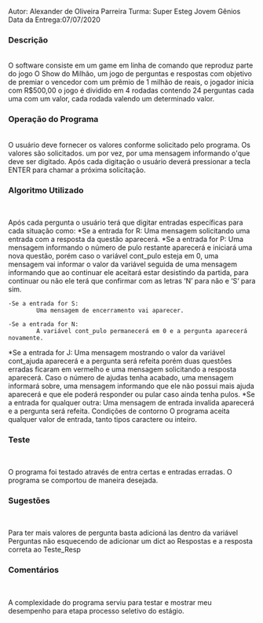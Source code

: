 Autor: Alexander de Oliveira Parreira
Turma: Super Esteg Jovem Gênios
Data da Entrega:07/07/2020



### Descrição
<br>
O software consiste em um game em linha de comando que reproduz parte do jogo O Show do Milhão, um jogo de perguntas e respostas com objetivo de premiar o vencedor com um prêmio de 1 milhão de reais, o jogador inicia com R$500,00 o jogo  é dividido em  4 rodadas contendo 24 perguntas cada uma com um valor, cada rodada valendo um determinado valor.

### Operação do Programa
<br>
O usuário deve fornecer os valores conforme solicitado pelo programa. Os valores são solicitados. um por vez, por uma mensagem informando o'que deve ser digitado. Após cada digitação o usuário deverá pressionar a tecla ENTER para chamar a próxima solicitação.

### Algoritmo Utilizado
<br>

Após cada pergunta o usuário terá que digitar entradas específicas para cada situação como:
 *Se a entrada for R:
		Uma mensagem solicitando uma entrada com a resposta da questão aparecerá.
 *Se a entrada for P:
		Uma mensagem informando o número de pulo restante aparecerá e iniciará uma nova questão, porém caso o variável cont_pulo esteja em 0, uma mensagem vai informar o valor da variável seguida de uma mensagem informando que ao continuar ele aceitará estar desistindo da partida, para continuar ou não ele terá que confirmar com as letras ‘N’ para não e ‘S‘ para sim.

    -Se a entrada for S:
			Uma mensagem de encerramento vai aparecer.

    -Se a entrada for N:
			A variável cont_pulo permanecerá em 0 e a pergunta aparecerá novamente.

*Se a entrada for J:
	Uma mensagem mostrando o valor da variável cont_ajuda aparecerá e a pergunta será refeita porém duas questões erradas ficaram em vermelho e uma mensagem solicitando a resposta aparecerá. Caso o número de ajudas tenha acabado, uma mensagem informará sobre, uma mensagem informando que ele não possui mais ajuda aparecerá e que ele poderá responder ou pular caso ainda tenha pulos.
*Se a entrada for qualquer outra:
	Uma mensagem de entrada invalida aparecerá e a pergunta será refeita.
Condições de contorno
O programa aceita qualquer valor de entrada, tanto tipos caractere ou inteiro.

### Teste
<br>

O programa foi testado através de entra certas e entradas erradas. O programa se comportou de maneira desejada.

### Sugestões
<br>

Para ter mais valores de pergunta basta adicioná las dentro da variável Perguntas não esquecendo de adicionar um dict  ao Respostas e a resposta correta ao Teste_Resp

### Comentários 
<br>

A complexidade do programa serviu para testar e mostrar meu desempenho para etapa processo seletivo do estágio.
